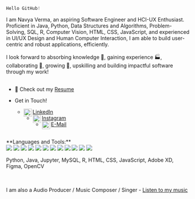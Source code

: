 
```javascript
Hello GitHub!
``` 
I am Navya Verma, an aspiring Software Engineer and HCI-UX Enthusiast. <br>
Proficient in Java, Python, Data Structures and Algorithms, Problem-Solving, SQL, R, Computer Vision, HTML, CSS, JavaScript, and experienced in UI/UX Design and Human Computer Interaction, I am able to build user-centric and robust applications, efficiently. <br><br>
I look forward to absorbing knowledge 🧠, gaining experience 🏭, collaborating 🤝, growing 🌱, upskilling and building impactful software through my work!
<br><br>
- :page_with_curl: Check out my [Resume](https://ibb.co/9sk2fT6)

- Get in Touch! 
  - <a href="https://www.linkedin.com/in/navya-verma/"> LinkedIn
      <img align="left" alt="Navya's LinkdeIn" width="22px" src="https://cdn.jsdelivr.net/npm/simple-icons@v3/icons/linkedin.svg" />
    </a>
  - <a href="https://www.instagram.com/navyaverma.py/"> Instagram
      <img align="left" alt="Navya's Instagram" width="22px" src="https://cdn.jsdelivr.net/npm/simple-icons@v3/icons/instagram.svg" />
    </a>
  - <a href="mailto:nverma10@outlook.com"> E-Mail
      <img align="left" alt="Navya's E-Mail ID" width="22px" src="https://cdn.jsdelivr.net/npm/simple-icons@5.19.0/icons/maildotru.svg" />
    </a>

<br>
**Languages and Tools:** <br>
<img src="https://img.icons8.com/color/48/000000/java-coffee-cup-logo--v1.png"/>
<img src="https://img.icons8.com/color/48/000000/python--v1.png"/>
<img src="https://jupyter.org/assets/nav_logo.svg"/>
<img src="https://img.icons8.com/color/48/000000/html-5--v1.png"/>
<img src="https://img.icons8.com/color/48/000000/css3.png"/>
<img src="https://img.icons8.com/ios/50/000000/mysql-logo.png"/>
<img src="https://img.icons8.com/color/48/000000/javascript--v1.png"/>
<img src="https://img.icons8.com/windows/32/000000/r-project.png"/>
<img src="https://img.icons8.com/color/48/000000/adobe-xd--v1.png"/>
<img src="https://img.icons8.com/color/48/000000/adobe-illustrator--v1.png"/>
<img src="https://img.icons8.com/color/48/000000/figma.png"/>
<img src="https://img.icons8.com/color/48/000000/opencv.png"/>

Python, Java, Jupyter, MySQL, R, HTML, CSS, JavaScript, Adobe XD, Figma, OpenCV

<br><br>
I am also a Audio Producer / Music Composer / Singer - [Listen to my music](https://linktr.ee/themauvision)
